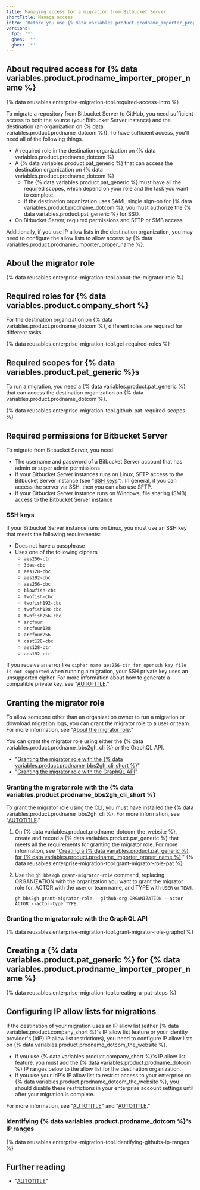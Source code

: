 ```yaml
---
title: Managing access for a migration from Bitbucket Server
shortTitle: Manage access
intro: 'Before you use {% data variables.product.prodname_importer_proper_name %}, make sure you have appropriate access to both the source and destination of your migration.'
versions:
  fpt: '*'
  ghes: '*'
  ghec: '*'
---
```


## About required access for {% data variables.product.prodname_importer_proper_name %}

{% data reusables.enterprise-migration-tool.required-access-intro %}

To migrate a repository from Bitbucket Server to GitHub, you need sufficient access to both the source (your Bitbucket Server instance) and the destination (an organization on {% data variables.product.prodname_dotcom %}). To have sufficient access, you'll need all of the following things.
- A required role in the destination organization on {% data variables.product.prodname_dotcom %}
- A {% data variables.product.pat_generic %} that can access the destination organization on {% data variables.product.prodname_dotcom %}
  - The {% data variables.product.pat_generic %} must have all the required scopes, which depend on your role and the task you want to complete.
  - If the destination organization uses SAML single sign-on for {% data variables.product.prodname_dotcom %}, you must authorize the {% data variables.product.pat_generic %} for SSO.
- On Bitbucket Server, required permissions and SFTP or SMB access

Additionally, if you use IP allow lists in the destination organization, you may need to configure the allow lists to allow access by {% data variables.product.prodname_importer_proper_name %}.

## About the migrator role

{% data reusables.enterprise-migration-tool.about-the-migrator-role %}

## Required roles for {% data variables.product.company_short %}

For the destination organization on {% data variables.product.prodname_dotcom %}, different roles are required for different tasks.

{% data reusables.enterprise-migration-tool.gei-required-roles %}

## Required scopes for {% data variables.product.pat_generic %}s

To run a migration, you need a {% data variables.product.pat_generic %} that can access the destination organization on {% data variables.product.prodname_dotcom %}.

{% data reusables.enterprise-migration-tool.github-pat-required-scopes %}

## Required permissions for Bitbucket Server

To migrate from Bitbucket Server, you need:

- The username and password of a Bitbucket Server account that has admin or super admin permissions
- If your Bitbucket Server instances runs on Linux, SFTP access to the Bitbucket Server instance (see "[SSH keys](#ssh-keys)"). In general, if you can access the server via SSH, then you can also use SFTP.
- If your Bitbucket Server instance runs on Windows, file sharing (SMB) access to the Bitbucket Server instance

### SSH keys

If your Bitbucket Server instance runs on Linux, you must use an SSH key that meets the following requirements:

- Does not have a passphrase
- Uses one of the following ciphers
  - `aes256-ctr`
  - `3des-cbc`
  - `aes128-cbc`
  - `aes192-cbc`
  - `aes256-cbc`
  - `blowfish-cbc`
  - `twofish-cbc`
  - `twofish192-cbc`
  - `twofish128-cbc`
  - `twofish256-cbc`
  - `arcfour`
  - `arcfour128`
  - `arcfour256`
  - `cast128-cbc`
  - `aes128-ctr`
  - `aes192-ctr`

If you receive an error like `cipher name aes256-ctr for openssh key file is not supported` when running a migration, your SSH private key uses an unsupported cipher. For more information about how to generate a compatible private key, see "[AUTOTITLE](/migrations/using-github-enterprise-importer/completing-your-migration-with-github-enterprise-importer/troubleshooting-your-migration-with-github-enterprise-importer#cipher-name-is-not-supported)."

## Granting the migrator role

To allow someone other than an organization owner to run a migration or download migration logs, you can grant the migrator role to a user or team. For more information, see "[About the migrator role](#about-the-migrator-role)."

You can grant the migrator role using either the {% data variables.product.prodname_bbs2gh_cli %} or the GraphQL API.

- "[Granting the migrator role with the {% data variables.product.prodname_bbs2gh_cli_short %}](#granting-the-migrator-role-with-the-bbs2gh-extension)"
- "[Granting the migrator role with the GraphQL API](#granting-the-migrator-role-with-the-graphql-api)"

### Granting the migrator role with the {% data variables.product.prodname_bbs2gh_cli_short %}

To grant the migrator role using the CLI, you must have installed the {% data variables.product.prodname_bbs2gh_cli %}. For more information, see "[AUTOTITLE](/migrations/using-github-enterprise-importer/migrating-from-bitbucket-server-to-github-enterprise-cloud/migrating-repositories-from-bitbucket-server-to-github-enterprise-cloud#step-1-install-the-bbs2gh-extension-of-the-github-cli)."

1. On {% data variables.product.prodname_dotcom_the_website %}, create and record a {% data variables.product.pat_generic %} that meets all the requirements for granting the migrator role. For more information, see "[Creating a {% data variables.product.pat_generic %} for {% data variables.product.prodname_importer_proper_name %}](#creating-a-personal-access-token-for-github-enterprise-importer)."
{% data reusables.enterprise-migration-tool.grant-migrator-role-pat %}
1. Use the `gh bbs2gh grant-migrator-role` command, replacing ORGANIZATION with the organization you want to grant the migrator role for, ACTOR with the user or team name, and TYPE with `USER` or `TEAM`.

   ```shell copy
   gh bbs2gh grant-migrator-role --github-org ORGANIZATION --actor ACTOR --actor-type TYPE
   ```

### Granting the migrator role with the GraphQL API

{% data reusables.enterprise-migration-tool.grant-migrator-role-graphql %}

## Creating a {% data variables.product.pat_generic %} for {% data variables.product.prodname_importer_proper_name %}

{% data reusables.enterprise-migration-tool.creating-a-pat-steps %}

## Configuring IP allow lists for migrations

If the destination of your migration uses an IP allow list (either {% data variables.product.company_short %}'s IP allow list feature or your identity provider's (IdP) IP allow list restrictions), you need to configure IP allow lists on {% data variables.product.prodname_dotcom_the_website %}.

- If you use {% data variables.product.company_short %}'s IP allow list feature, you must add the {% data variables.product.prodname_dotcom %} IP ranges below to the allow list for the destination organization.
- If you use your IdP's IP allow list to restrict access to your enterprise on {% data variables.product.prodname_dotcom_the_website %}, you should disable these restrictions in your enterprise account settings until after your migration is complete.

For more information, see "[AUTOTITLE](/enterprise-cloud@latest/organizations/keeping-your-organization-secure/managing-security-settings-for-your-organization/managing-allowed-ip-addresses-for-your-organization)" and "[AUTOTITLE](/enterprise-cloud@latest/admin/configuration/configuring-your-enterprise/restricting-network-traffic-to-your-enterprise-with-an-ip-allow-list)."

### Identifying {% data variables.product.prodname_dotcom %}'s IP ranges

{% data reusables.enterprise-migration-tool.identifying-githubs-ip-ranges %}

## Further reading

- "[AUTOTITLE](/organizations/managing-peoples-access-to-your-organization-with-roles/roles-in-an-organization)"
